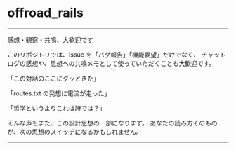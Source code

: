# offroad_rails



---

感想・観察・共鳴、大歓迎です

このリポジトリでは、Issue を「バグ報告」「機能要望」だけでなく、
チャットログの感想や、思想への共鳴メモとして使っていただくことも大歓迎です。

「この対話のここにグッときた」

「routes.txt の発想に電流が走った」

「哲学というよりこれは詩では？」


そんな声もまた、この設計思想の一部になります。
あなたの読み方そのものが、次の思想のスイッチになるかもしれません。


---


